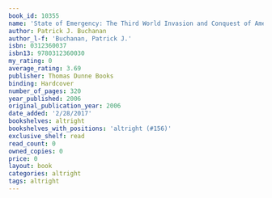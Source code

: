 ```yaml
---
book_id: 10355
name: 'State of Emergency: The Third World Invasion and Conquest of America'
author: Patrick J. Buchanan
author_l-f: 'Buchanan, Patrick J.'
isbn: 0312360037
isbn13: 9780312360030
my_rating: 0
average_rating: 3.69
publisher: Thomas Dunne Books
binding: Hardcover
number_of_pages: 320
year_published: 2006
original_publication_year: 2006
date_added: '2/28/2017'
bookshelves: altright
bookshelves_with_positions: 'altright (#156)'
exclusive_shelf: read
read_count: 0
owned_copies: 0
price: 0
layout: book
categories: altright
tags: altright
---
```

